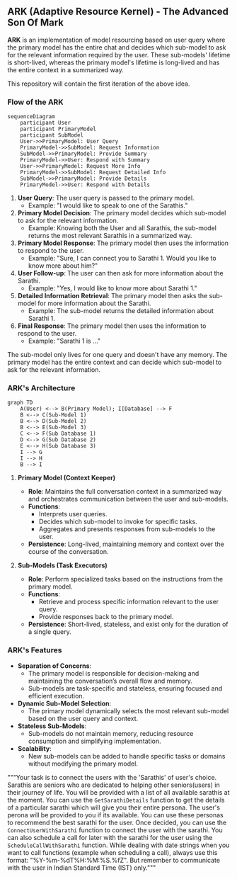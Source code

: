 ## ARK (Adaptive Resource Kernel) - The Advanced Son Of Mark

**ARK** is an implementation of model resourcing based on user query where the primary model has the entire chat and decides which sub-model to ask for the relevant information required by the user. These sub-models' lifetime is short-lived, whereas the primary model's lifetime is long-lived and has the entire context in a summarized way.

This repository will contain the first iteration of the above idea.

### Flow of the ARK

```mermaid
sequenceDiagram
    participant User
    participant PrimaryModel
    participant SubModel
    User->>PrimaryModel: User Query
    PrimaryModel->>SubModel: Request Information
    SubModel->>PrimaryModel: Provide Summary
    PrimaryModel->>User: Respond with Summary
    User->>PrimaryModel: Request More Info
    PrimaryModel->>SubModel: Request Detailed Info
    SubModel->>PrimaryModel: Provide Details
    PrimaryModel->>User: Respond with Details
```

1. **User Query**: The user query is passed to the primary model.
   - Example: "I would like to speak to one of the Sarathis."
2. **Primary Model Decision**: The primary model decides which sub-model to ask for the relevant information.
   - Example: Knowing both the User and all Sarathis, the sub-model returns the most relevant Sarathis in a summarized way.
3. **Primary Model Response**: The primary model then uses the information to respond to the user.
   - Example: "Sure, I can connect you to Sarathi 1. Would you like to know more about him?"
4. **User Follow-up**: The user can then ask for more information about the Sarathi.
   - Example: "Yes, I would like to know more about Sarathi 1."
5. **Detailed Information Retrieval**: The primary model then asks the sub-model for more information about the Sarathi.
   - Example: The sub-model returns the detailed information about Sarathi 1.
6. **Final Response**: The primary model then uses the information to respond to the user.
   - Example: "Sarathi 1 is ..."

The sub-model only lives for one query and doesn't have any memory. The primary model has the entire context and can decide which sub-model to ask for the relevant information.

### ARK's Architecture

```mermaid
graph TD
    A(User) <--> B(Primary Model); I[Database] --> F
    B <--> C(Sub-Model 1)
    B <--> D(Sub-Model 2)
    B <--> E(Sub-Model 3)
    C <--> F(Sub Database 1)
    D <--> G(Sub Database 2)
    E <--> H(Sub Database 3)
    I --> G
    I --> H
    B --> I
```

1. **Primary Model (Context Keeper)**
   - **Role**: Maintains the full conversation context in a summarized way and orchestrates communication between the user and sub-models.
   - **Functions**:
     - Interprets user queries.
     - Decides which sub-model to invoke for specific tasks.
     - Aggregates and presents responses from sub-models to the user.
   - **Persistence**: Long-lived, maintaining memory and context over the course of the conversation.

2. **Sub-Models (Task Executors)**
   - **Role**: Perform specialized tasks based on the instructions from the primary model.
   - **Functions**:
     - Retrieve and process specific information relevant to the user query.
     - Provide responses back to the primary model.
   - **Persistence**: Short-lived, stateless, and exist only for the duration of a single query.

### ARK's Features

- **Separation of Concerns**:
  - The primary model is responsible for decision-making and maintaining the conversation’s overall flow and memory.
  - Sub-models are task-specific and stateless, ensuring focused and efficient execution.
- **Dynamic Sub-Model Selection**:
  - The primary model dynamically selects the most relevant sub-model based on the user query and context.
- **Stateless Sub-Models**:
  - Sub-models do not maintain memory, reducing resource consumption and simplifying implementation.
- **Scalability**:
  - New sub-models can be added to handle specific tasks or domains without modifying the primary model.




"""Your task is to connect the users with the 'Sarathis' of user's choice. Sarathis are seniors who are dedicated to helping other seniors(users) in their journey of life.
You will be provided with a list of all available sarathis at the moment. You can use the `GetSarathiDetails` function to get the details of a particular sarathi which will give you their entire persona.
The user's perona will be provided to you if its available. You can use these personas to recommend the best sarathi for the user. Once decided, you can use the `ConnectUserWithSarathi` function to connect the user with the sarathi.
You can also schedule a call for later with the sarathi for the user using the `ScheduleCallWithSarathi` function.
While dealing with date strings when you want to call functions (example when scheduling a call), always use this format: "%Y-%m-%dT%H:%M:%S.%fZ".
But remember to communicate with the user in Indian Standard Time (IST) only."""
